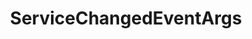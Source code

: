 ---
layout: subpage
title: ServiceChangedEventArgs
permalink: /ref/winux-application-viewmanagement-servicechangedeventargs
---